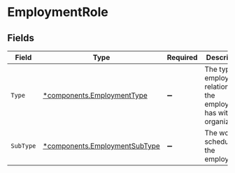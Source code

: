 # EmploymentRole


## Fields

| Field                                                                         | Type                                                                          | Required                                                                      | Description                                                                   |
| ----------------------------------------------------------------------------- | ----------------------------------------------------------------------------- | ----------------------------------------------------------------------------- | ----------------------------------------------------------------------------- |
| `Type`                                                                        | [*components.EmploymentType](../../models/components/employmenttype.md)       | :heavy_minus_sign:                                                            | The type of employment relationship the employee has with the organization.   |
| `SubType`                                                                     | [*components.EmploymentSubType](../../models/components/employmentsubtype.md) | :heavy_minus_sign:                                                            | The work schedule of the employee.                                            |